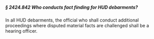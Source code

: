 ##### § 2424.842 Who conducts fact finding for HUD debarments? #####

In all HUD debarments, the official who shall conduct additional proceedings where disputed material facts are challenged shall be a hearing officer.